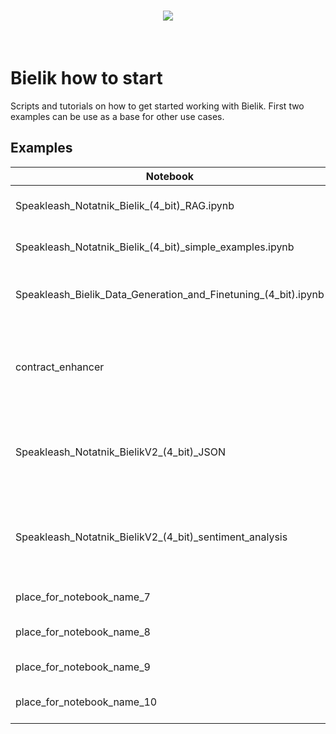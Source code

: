 <h1 align="center">
<img src="https://huggingface.co/speakleash/Bielik-7B-Instruct-v0.1/raw/main/speakleash_cyfronet.png">
</h1><br>

# Bielik how to start

Scripts and tutorials on how to get started working with Bielik.
First two examples can be use as a base for other use cases.

## Examples

| Notebook                                                       | Category                            | Description                                                                            |
| -------------------------------------------------------------- | ----------------------------------- | -------------------------------------------------------------------------------------- |
| Speakleash_Notatnik_Bielik_(4_bit)_RAG.ipynb                   | RAG with HuggingFace transformers   | description_1                                                                          |
| Speakleash_Notatnik_Bielik_(4_bit)_simple_examples.ipynb       | Work with text, docs, inference     | description_2                                                                          |
| Speakleash_Bielik_Data_Generation_and_Finetuning_(4_bit).ipynb | Data Generation, Few-shot prompting | description_3                                                                          |
| contract_enhancer                                              | RAG for contract enhancement        | Bielik will show you how to improve your contracts based on your own contract library. |
| Speakleash_Notatnik_BielikV2_(4_bit)_JSON                      | extracion & JSON structurization    | Simple example on how to use Bielik to extract data in JSON format                     |
| Speakleash_Notatnik_BielikV2_(4_bit)_sentiment_analysis        | sentiment analysis                  | Example on how to use LLM to find the sentiment of an article or some random comment   |
| place_for_notebook_name_7                                      | e.g. fine-tuning                    | description_7                                                                          |
| place_for_notebook_name_8                                      | e.g. RAG, function calling          | description_8                                                                          |
| place_for_notebook_name_9                                      | e.g. prefix, prompting              | description_9                                                                          |
| place_for_notebook_name_10                                     | e.g. data generation, fine-tuning   | description_10                                                                         |
